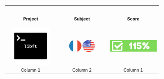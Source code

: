<table>
<tr>
  
<th align="center">
<img width="294">
<p>Project</p>
</th>
  
<th align="center">
<img width="294">
<p>Subject</p>
</th>
  
<th align="center">
<img width="294">
<p>Score</p>
</th>
</tr>
  
<tr>
<td align="center"> <img src="Images/libft.png"></td>
<td align="center"> <img width=40px src="Images/fr.png"> <img width=40px src="Images/us.png"> </td>
<td align="center"> <img src="Images/115score.png"> </td>
</tr>
  
<tr>
<td align="center"> Column 1 </td>
<td align="center"> Column 2 </td>
<td align="center"> Column 1 </td>
</tr>

</table>

